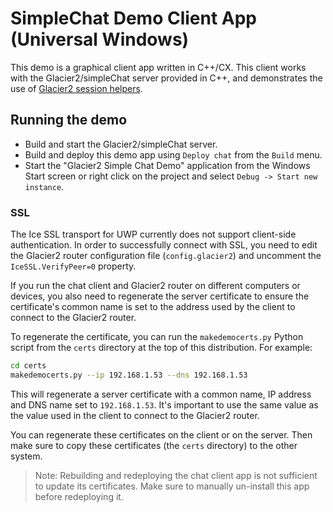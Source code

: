 # SimpleChat Demo Client App (Universal Windows)

This demo is a graphical client app written in C++/CX. This client
works with the Glacier2/simpleChat server provided in C++, and demonstrates
the use of [Glacier2 session helpers][1].

## Running the demo

* Build and start the Glacier2/simpleChat server.
* Build and deploy this demo app using `Deploy chat` from the `Build` menu.
* Start the "Glacier2 Simple Chat Demo" application from the Windows Start screen
or right click on the project and select `Debug -> Start new instance`.

### SSL

The Ice SSL transport for UWP currently does not support client-side
authentication. In order to successfully connect with SSL, you need to edit
the Glacier2 router configuration file (`config.glacier2`) and uncomment the
`IceSSL.VerifyPeer=0` property.

If you run the chat client and Glacier2 router on different computers or
devices, you also need to regenerate the server certificate to ensure the
certificate's common name is set to the address used by the client to connect
to the Glacier2 router.

To regenerate the certificate, you can run the `makedemocerts.py` Python script
from the `certs` directory at the top of this distribution. For example:

```bash
cd certs
makedemocerts.py --ip 192.168.1.53 --dns 192.168.1.53
```

This will regenerate a server certificate with a common name, IP address and DNS
name set to `192.168.1.53`. It's important to use the same value as the value
used in the client to connect to the Glacier2 router.

You can regenerate these certificates on the client or on the server. Then make
sure to copy these certificates (the `certs` directory) to the other system.

 > Note: Rebuilding and redeploying the chat client app is not sufficient to
 > update its certificates. Make sure to manually un-install this app before
 > redeploying it.

[1]: https://doc.zeroc.com/display/Ice37/Glacier2+SessionHelper+Class

